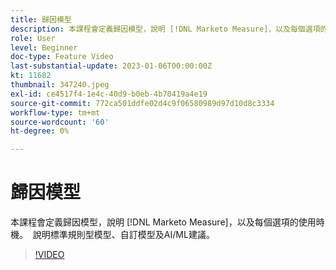 ```yaml
---
title: 歸因模型
description: 本課程會定義歸因模型，說明 [!DNL Marketo Measure]，以及每個選項的使用時機。  說明標準規則型模型、自訂模型及AI/ML建議。
role: User
level: Beginner
doc-type: Feature Video
last-substantial-update: 2023-01-06T00:00:00Z
kt: 11682
thumbnail: 347240.jpeg
exl-id: ce4517f4-1e4c-40d9-b0eb-4b70419a4e19
source-git-commit: 772ca501ddfe02d4c9f06580989d97d10d8c3334
workflow-type: tm+mt
source-wordcount: '60'
ht-degree: 0%

---
```


# 歸因模型

本課程會定義歸因模型，說明 [!DNL Marketo Measure]，以及每個選項的使用時機。  說明標準規則型模型、自訂模型及AI/ML建議。

>[!VIDEO](https://video.tv.adobe.com/v/347240/?quality=12&learn=on)
